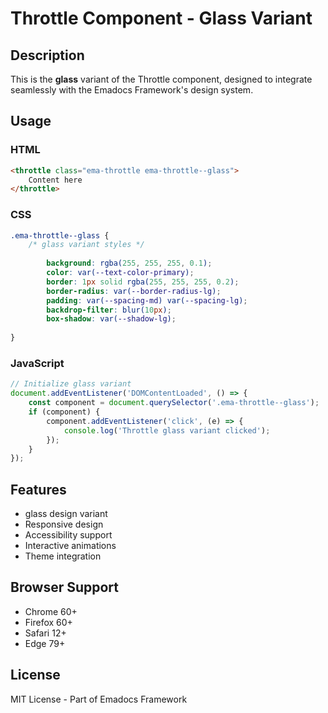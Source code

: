 # Throttle Component - Glass Variant

## Description
This is the **glass** variant of the Throttle component, designed to integrate seamlessly with the Emadocs Framework's design system.

## Usage

### HTML
```html
<throttle class="ema-throttle ema-throttle--glass">
    Content here
</throttle>
```

### CSS
```css
.ema-throttle--glass {
    /* glass variant styles */
    
        background: rgba(255, 255, 255, 0.1);
        color: var(--text-color-primary);
        border: 1px solid rgba(255, 255, 255, 0.2);
        border-radius: var(--border-radius-lg);
        padding: var(--spacing-md) var(--spacing-lg);
        backdrop-filter: blur(10px);
        box-shadow: var(--shadow-lg);
    
}
```

### JavaScript
```javascript
// Initialize glass variant
document.addEventListener('DOMContentLoaded', () => {
    const component = document.querySelector('.ema-throttle--glass');
    if (component) {
        component.addEventListener('click', (e) => {
            console.log('Throttle glass variant clicked');
        });
    }
});
```

## Features
- glass design variant
- Responsive design
- Accessibility support
- Interactive animations
- Theme integration

## Browser Support
- Chrome 60+
- Firefox 60+
- Safari 12+
- Edge 79+

## License
MIT License - Part of Emadocs Framework
